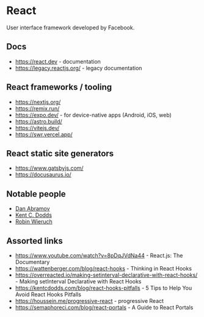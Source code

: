 # React

User interface framework developed by Facebook.

## Docs

- https://react.dev - documentation
- https://legacy.reactjs.org/ - legacy documentation

## React frameworks / tooling

- https://nextjs.org/
- https://remix.run/
- https://expo.dev/ - for device-native apps (Android, iOS, web)
- https://astro.build/
- https://vitejs.dev/
- https://swr.vercel.app/

## React static site generators

- https://www.gatsbyjs.com/
- https://docusaurus.io/

## Notable people

- [Dan Abramov](https://overreacted.io/)
- [Kent C. Dodds](https://kentcdodds.com/blog)
- [Robin Wieruch](https://www.robinwieruch.de/blog/)

## Assorted links

- https://www.youtube.com/watch?v=8pDqJVdNa44 - React.js: The Documentary
- https://wattenberger.com/blog/react-hooks - Thinking in React Hooks
- https://overreacted.io/making-setinterval-declarative-with-react-hooks/ - Making setInterval Declarative with React Hooks
- https://kentcdodds.com/blog/react-hooks-pitfalls - 5 Tips to Help You Avoid React Hooks Pitfalls
- https://houssein.me/progressive-react - progressive React
- https://semaphoreci.com/blog/react-portals - A Guide to React Portals
